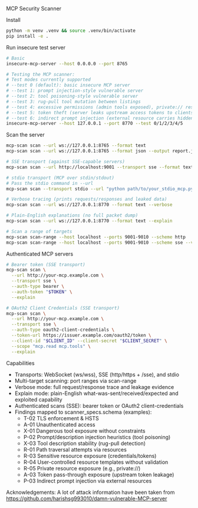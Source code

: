MCP Security Scanner

Install
```bash
python -m venv .venv && source .venv/bin/activate
pip install -e .
```

Run insecure test server
```bash
# Basic
insecure-mcp-server --host 0.0.0.0 --port 8765

# Testing the MCP scanner:
# Test modes currently supported
# --test 0 (default): basic insecure MCP server
# --test 1: prompt injection-style vulnerable server
# --test 2: tool poisoning-style vulnerable server
# --test 3: rug-pull tool mutation between listings
# --test 4: excessive permissions (admin tools exposed), private:// resource leakage
# --test 5: token theft (server leaks upstream access tokens to clients)
# --test 6: indirect prompt injection (external resource carries hidden instructions)
insecure-mcp-server --host 127.0.0.1 --port 8770 --test 0/1/2/3/4/5
```

Scan the server
```bash
mcp-scan scan --url ws://127.0.0.1:8765 --format text
mcp-scan scan --url ws://127.0.0.1:8765 --format json --output report.json

# SSE transport (against SSE-capable servers)
mcp-scan scan --url http://localhost:9001 --transport sse --format text

# stdio transport (MCP over stdin/stdout)
# Pass the stdio command in --url
mcp-scan scan --transport stdio --url "python path/to/your_stdio_mcp.py" --format text

# Verbose tracing (prints requests/responses and leaked data)
mcp-scan scan --url ws://127.0.0.1:8770 --format text --verbose

# Plain-English explanations (no full packet dump)
mcp-scan scan --url ws://127.0.0.1:8770 --format text --explain

# Scan a range of targets
mcp-scan scan-range --host localhost --ports 9001-9010 --scheme http
mcp-scan scan-range --host localhost --ports 9001-9010 --scheme sse --verbose
```


Authenticated MCP servers
```bash
# Bearer token (SSE transport)
mcp-scan scan \
  --url http://your-mcp.example.com \
  --transport sse \
  --auth-type bearer \
  --auth-token "$TOKEN" \
  --explain

# OAuth2 Client Credentials (SSE transport)
mcp-scan scan \
  --url http://your-mcp.example.com \
  --transport sse \
  --auth-type oauth2-client-credentials \
  --token-url https://issuer.example.com/oauth2/token \
  --client-id "$CLIENT_ID" --client-secret "$CLIENT_SECRET" \
  --scope "mcp.read mcp.tools" \
  --explain
```


Capabilities
- Transports: WebSocket (ws/wss), SSE (http/https + /sse), and stdio
- Multi-target scanning: port ranges via scan-range
- Verbose mode: full request/response trace and leakage evidence
- Explain mode: plain-English what-was-sent/received/expected and exploited capability
- Authenticated scans (SSE): bearer token or OAuth2 client-credentials
- Findings mapped to scanner_specs.schema (examples):
  - T-02 TLS enforcement & HSTS
  - A-01 Unauthenticated access
  - X-01 Dangerous tool exposure without constraints
  - P-02 Prompt/description injection heuristics (tool poisoning)
  - X-03 Tool description stability (rug-pull detection)
  - R-01 Path traversal attempts via resources
  - R-03 Sensitive resource exposure (credentials/tokens)
  - R-04 User-controlled resource templates without validation
  - R-05 Private resource exposure (e.g., private://)
  - A-03 Token pass-through exposure (upstream token leakage)
  - P-03 Indirect prompt injection via external resources


Acknowledgements:
A lot of attack information have been taken from 
https://github.com/harishsg993010/damn-vulnerable-MCP-server

